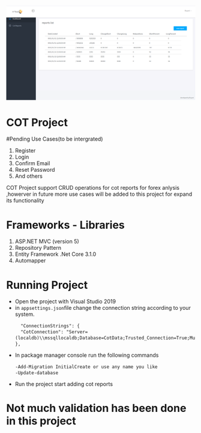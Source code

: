 
![Dashboard](https://github.com/Buyani/COT-Projects/blob/master/img/layout.PNG)

# COT Project

#Pending Use Cases(to be intergrated)
1. Register 
2. Login
3. Confirm Email
4. Reset Password
5. And others

COT Project support CRUD operations for cot reports for forex anlysis ,howerver in future more use cases will be added to this project for expand its functionality

# Frameworks - Libraries

1. ASP.NET MVC (version 5)
2. Repository Pattern
2. Entity Framework .Net Core 3.1.0
4. Automapper

# Running Project

- Open the project with Visual Studio 2019
- in `appsettings.json`file change the connection string according to your system.
  ```
    "ConnectionStrings": {
    "CotConnection": "Server=(localdb)\\mssqllocaldb;Database=CotData;Trusted_Connection=True;MultipleActiveResultSets=true"
  },
  ```
- In package manager console run the following commands 
    ```
	-Add-Migration InitialCreate or use any name you like
	-Update-database 
   ```
- Run the project start adding cot reports

#  Not much validation has been done in this project 
